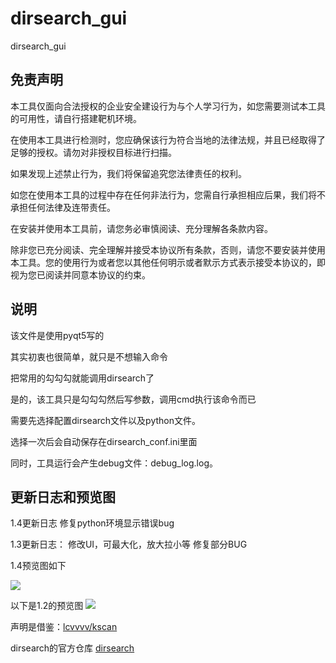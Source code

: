 # dirsearch_gui
dirsearch_gui

##  免责声明
本工具仅面向合法授权的企业安全建设行为与个人学习行为，如您需要测试本工具的可用性，请自行搭建靶机环境。

在使用本工具进行检测时，您应确保该行为符合当地的法律法规，并且已经取得了足够的授权。请勿对非授权目标进行扫描。

如果发现上述禁止行为，我们将保留追究您法律责任的权利。

如您在使用本工具的过程中存在任何非法行为，您需自行承担相应后果，我们将不承担任何法律及连带责任。

在安装并使用本工具前，请您务必审慎阅读、充分理解各条款内容。

除非您已充分阅读、完全理解并接受本协议所有条款，否则，请您不要安装并使用本工具。您的使用行为或者您以其他任何明示或者默示方式表示接受本协议的，即视为您已阅读并同意本协议的约束。



## 说明
该文件是使用pyqt5写的

其实初衷也很简单，就只是不想输入命令

把常用的勾勾勾就能调用dirsearch了

是的，该工具只是勾勾勾然后写参数，调用cmd执行该命令而已

需要先选择配置dirsearch文件以及python文件。

选择一次后会自动保存在dirsearch_conf.ini里面

同时，工具运行会产生debug文件：debug_log.log。

## 更新日志和预览图

1.4更新日志
修复python环境显示错误bug

1.3更新日志：
修改UI，可最大化，放大拉小等
修复部分BUG

1.4预览图如下

![](https://i.bmp.ovh/imgs/2022/07/11/c7a644b67d426d12.png)


以下是1.2的预览图
![](https://s3.bmp.ovh/imgs/2022/07/01/68c1bdb5aa5db6a2.png)

声明是借鉴：[lcvvvv/kscan](https://github.com/lcvvvv/kscan)

dirsearch的官方仓库
[dirsearch](https://github.com/maurosoria/dirsearch)

